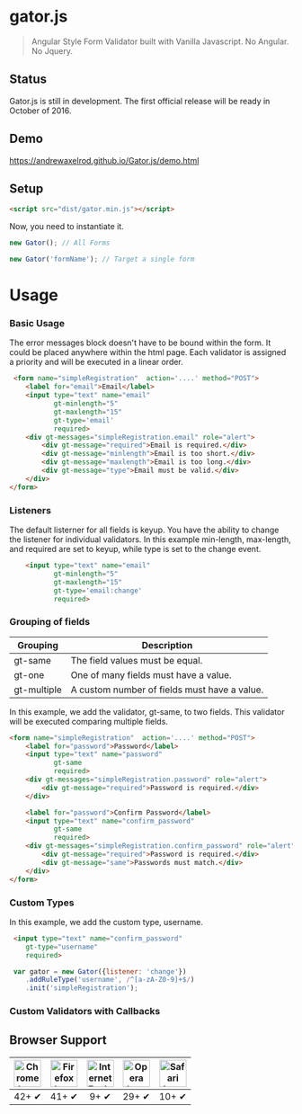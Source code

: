 # gator.js

> Angular Style Form Validator built with Vanilla Javascript. No Angular. No Jquery. 

## Status

Gator.js is still in development. The first official release will be ready in October of 2016.

## Demo

https://andrewaxelrod.github.io/Gator.js/demo.html

## Setup

```html
<script src="dist/gator.min.js"></script>
```

Now, you need to instantiate it.   

```js
new Gator(); // All Forms
```

```js
new Gator('formName'); // Target a single form
```

# Usage

### Basic Usage

The error messages block doesn't have to be bound within the form. It could be placed anywhere within the html page. Each validator is assigned a priority and will be executed in a linear order. 

```html
 <form name="simpleRegistration"  action='....' method="POST">
    <label for="email">Email</label>
    <input type="text" name="email" 
           gt-minlength="5"
           gt-maxlength="15"
           gt-type='email'
           required>
    <div gt-messages="simpleRegistration.email" role="alert">
        <div gt-message="required">Email is required.</div>
        <div gt-message="minlength">Email is too short.</div>
        <div gt-message="maxlength">Email is too long.</div>
        <div gt-message="type">Email must be valid.</div>
    </div>
</form>
```

### Listeners 

The default listerner for all fields is keyup. You have the ability to change the listener for individual validators. In this example min-length, max-length, and required are set to keyup, while type is set to the change event.

```html
    <input type="text" name="email" 
           gt-minlength="5"
           gt-maxlength="15"
           gt-type='email:change'
           required>
```

### Grouping of fields

| Grouping         | Description                                   |
|------------------|-----------------------------------------------| 
| gt-same          | The field values must be equal.               |        
| gt-one           | One of many fields must have a value.         |                    
| gt-multiple      | A custom number of fields must have a value.  |                         

In this example, we add the validator, gt-same, to two fields. This validator will be executed comparing multiple fields. 

```html
<form name="simpleRegistration"  action='....' method="POST">
    <label for="password">Password</label>
    <input type="text" name="password" 
           gt-same
           required>
    <div gt-messages="simpleRegistration.password" role="alert">
        <div gt-message="required">Password is required.</div>
    </div>

    <label for="password">Confirm Password</label>
    <input type="text" name="confirm_password" 
           gt-same
           required>
    <div gt-messages="simpleRegistration.confirm_password" role="alert">
        <div gt-message="required">Password is required.</div>
        <div gt-message="same">Passwords must match.</div>
    </div>
</form>
```

### Custom Types 

In this example, we add the custom type, username.

```html
 <input type="text" name="confirm_password" 
    gt-type="username"
    required>
```

```js
 var gator = new Gator({listener: 'change'})
    .addRuleType('username', /^[a-zA-Z0-9]+$/)
    .init('simpleRegistration');

```

### Custom Validators with Callbacks 





## Browser Support

| <img src="https://clipboardjs.com/assets/images/chrome.png" width="48px" height="48px" alt="Chrome logo"> | <img src="https://clipboardjs.com/assets/images/firefox.png" width="48px" height="48px" alt="Firefox logo"> | <img src="https://clipboardjs.com/assets/images/ie.png" width="48px" height="48px" alt="Internet Explorer logo"> | <img src="https://clipboardjs.com/assets/images/opera.png" width="48px" height="48px" alt="Opera logo"> | <img src="https://clipboardjs.com/assets/images/safari.png" width="48px" height="48px" alt="Safari logo"> |
|:---:|:---:|:---:|:---:|:---:|
| 42+ ✔ | 41+ ✔ | 9+ ✔ | 29+ ✔ | 10+ ✔ |